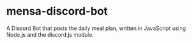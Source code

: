 # mensa-discord-bot
A Discord Bot that posts the daily meal plan, written in JavaScript using Node.js and the discord.js module.
